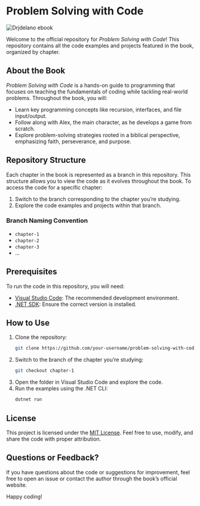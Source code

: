 # Problem Solving with Code
![Drjdelano ebook](https://github.com/user-attachments/assets/4d63fd10-24e0-4178-99f1-795efc0c5860)

Welcome to the official repository for *Problem Solving with Code*! This repository contains all the code examples and projects featured in the book, organized by chapter.

## About the Book

*Problem Solving with Code* is a hands-on guide to programming that focuses on teaching the fundamentals of coding while tackling real-world problems. Throughout the book, you will:

- Learn key programming concepts like recursion, interfaces, and file input/output.
- Follow along with Alex, the main character, as he develops a game from scratch.
- Explore problem-solving strategies rooted in a biblical perspective, emphasizing faith, perseverance, and purpose.

## Repository Structure

Each chapter in the book is represented as a branch in this repository. This structure allows you to view the code as it evolves throughout the book. To access the code for a specific chapter:

1. Switch to the branch corresponding to the chapter you’re studying.
2. Explore the code examples and projects within that branch.

### Branch Naming Convention
- `chapter-1`
- `chapter-2`
- `chapter-3`
- ...

## Prerequisites

To run the code in this repository, you will need:

- [Visual Studio Code](https://code.visualstudio.com/): The recommended development environment.
- [.NET SDK](https://dotnet.microsoft.com/download): Ensure the correct version is installed.

## How to Use

1. Clone the repository:
   ```bash
   git clone https://github.com/your-username/problem-solving-with-code.git
   ```
2. Switch to the branch of the chapter you’re studying:
   ```bash
   git checkout chapter-1
   ```
3. Open the folder in Visual Studio Code and explore the code.
4. Run the examples using the .NET CLI:
   ```bash
   dotnet run
   ```

## License

This project is licensed under the [MIT License](LICENSE). Feel free to use, modify, and share the code with proper attribution.

## Questions or Feedback?

If you have questions about the code or suggestions for improvement, feel free to open an issue or contact the author through the book’s official website.

Happy coding!
